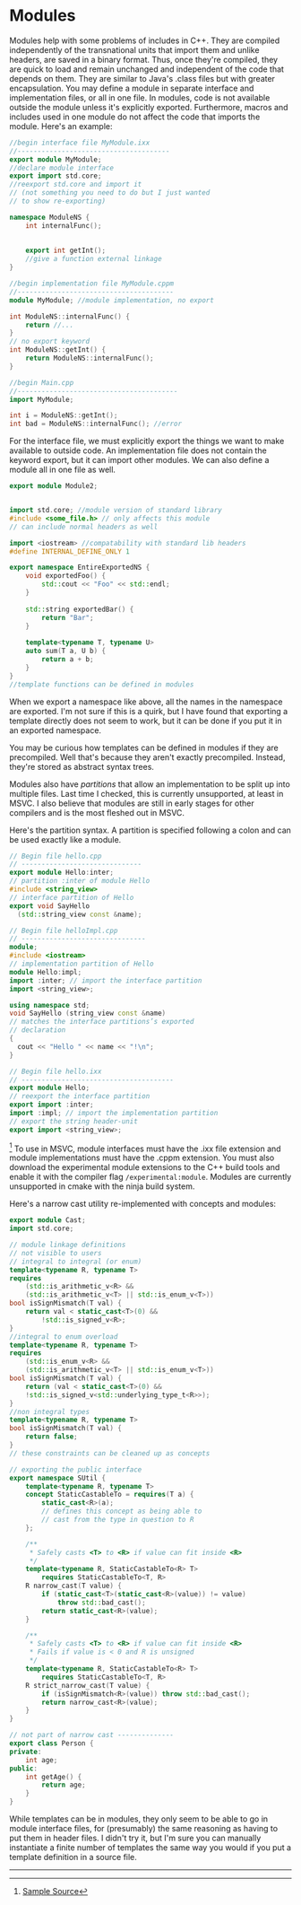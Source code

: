 # Modules

Modules help with some problems of includes in C++.
They are compiled independently of the transnational units that import them and unlike headers, are saved in a binary format.
Thus, once they're compiled, they are quick to load and remain unchanged and independent of the code that depends on them.
They are similar to Java's .class files but with greater encapsulation.
You may define a module in separate interface and implementation files, or all in one file.
In modules, code is not available outside the module unless it's explicitly exported.
Furthermore, macros and includes used in one module do not affect the code that imports the module. Here's an example:
```C++
//begin interface file MyModule.ixx
//--------------------------------------
export module MyModule; 
//declare module interface
export import std.core;
//reexport std.core and import it
// (not something you need to do but I just wanted
// to show re-exporting)

namespace ModuleNS {
    int internalFunc();
    
    
    export int getInt(); 
    //give a function external linkage
}
```
```C++
//begin implementation file MyModule.cppm
//---------------------------------------
module MyModule; //module implementation, no export

int ModuleNS::internalFunc() {
    return //...
}
// no export keyword
int ModuleNS::getInt() {
    return ModuleNS::internalFunc();
}
```
```C++
//begin Main.cpp
//----------------------------------------
import MyModule;

int i = ModuleNS::getInt();
int bad = ModuleNS::internalFunc(); //error
```
For the interface file, we must explicitly export the things we want to make available to outside code.
An implementation file does not contain the keyword export, but it can import other modules. We can also define a module all in one file as well.

```C++
export module Module2;


import std.core; //module version of standard library
#include <some_file.h> // only affects this module
// can include normal headers as well

import <iostream> //compatability with standard lib headers
#define INTERNAL_DEFINE_ONLY 1

export namespace EntireExportedNS {
    void exportedFoo() {
        std::cout << "Foo" << std::endl;
    }
    
    std::string exportedBar() {
        return "Bar";
    }
    
    template<typename T, typename U>
    auto sum(T a, U b) {
        return a + b;
    }
}
//template functions can be defined in modules
```
When we export a namespace like above, all the names in the namespace are exported.
I'm not sure if this is a quirk, but I have found that exporting a template directly does not seem to work, but it can be done if you put it in an exported namespace.

You may be curious how templates can be defined in modules if they are precompiled.
Well that's because they aren't exactly precompiled. Instead, they're stored as abstract syntax trees.

Modules also have *partitions* that allow an implementation to be split up into multiple files.
Last time I checked, this is currently unsupported, at least in MSVC.
I also believe that modules are still in early stages for other compilers and is the most fleshed out in MSVC. 

Here's the partition syntax. A partition is specified following a colon and can be used exactly like a module.
```C++
// Begin file hello.cpp
// ------------------------------
export module Hello:inter; 
// partition :inter of module Hello
#include <string_view>
// interface partition of Hello
export void SayHello
  (std::string_view const &name);

// Begin file helloImpl.cpp
// -------------------------------
module;
#include <iostream>
// implementation partition of Hello
module Hello:impl; 
import :inter; // import the interface partition
import <string_view>; 

using namespace std;
void SayHello (string_view const &name)
// matches the interface partitions’s exported
// declaration
{
  cout << "Hello " << name << "!\n";
}

// Begin file hello.ixx
// --------------------------------------
export module Hello;
// reexport the interface partition
export import :inter; 
import :impl; // import the implementation partition
// export the string header-unit
export import <string_view>;  
```
[^1]
To use in MSVC, module interfaces must have the .ixx file extension and module implementations must have the .cppm extension.
You must also download the experimental module extensions to the C++ build tools and enable it with the compiler flag `/experimental:module`.
Modules are currently unsupported in cmake with the ninja build system.

Here's a narrow cast utility re-implemented with concepts and modules:
```C++
export module Cast;
import std.core;

// module linkage definitions
// not visible to users
// integral to integral (or enum)
template<typename R, typename T>
requires 
    (std::is_arithmetic_v<R> && 
    (std::is_arithmetic_v<T> || std::is_enum_v<T>))
bool isSignMismatch(T val) {
	return val < static_cast<T>(0) && 
	    !std::is_signed_v<R>;
}
//integral to enum overload
template<typename R, typename T>
requires 
    (std::is_enum_v<R> && 
    (std::is_arithmetic_v<T> || std::is_enum_v<T>))
bool isSignMismatch(T val) {
	return (val < static_cast<T>(0) && 
	!std::is_signed_v<std::underlying_type_t<R>>);
}
//non integral types
template<typename R, typename T>
bool isSignMismatch(T val) {
	return false;
}
// these constraints can be cleaned up as concepts

// exporting the public interface
export namespace SUtil {
	template<typename R, typename T>
	concept StaticCastableTo = requires(T a) {
		static_cast<R>(a);
		// defines this concept as being able to
		// cast from the type in question to R
	};

	/**
	 * Safely casts <T> to <R> if value can fit inside <R>
	 */
	template<typename R, StaticCastableTo<R> T>
	    requires StaticCastableTo<T, R>
	R narrow_cast(T value) {
		if (static_cast<T>(static_cast<R>(value)) != value)
			throw std::bad_cast();
		return static_cast<R>(value);
	}

	/**
	 * Safely casts <T> to <R> if value can fit inside <R>
	 * Fails if value is < 0 and R is unsigned
	 */
	template<typename R, StaticCastableTo<R> T>
	    requires StaticCastableTo<T, R>
	R strict_narrow_cast(T value) {
		if (isSignMismatch<R>(value)) throw std::bad_cast();
		return narrow_cast<R>(value);
	}
}

// not part of narrow cast --------------
export class Person {
private:
    int age;
public:
    int getAge() {
        return age;
    }
}
```
While templates can be in modules, they only seem to be able to go in module interface files, for (presumably) the same reasoning as having to put them in header files.
I didn't try it, but I'm sure you can manually instantiate a finite number of templates the same way you would if you put a template definition in a source file.

---
[^1]: [Sample Source](https://accu.org/journals/overload/28/159/sidwell/)